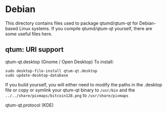 
Debian
====================
This directory contains files used to package qtumd/qtum-qt
for Debian-based Linux systems. If you compile qtumd/qtum-qt yourself, there are some useful files here.

## qtum: URI support ##


qtum-qt.desktop  (Gnome / Open Desktop)
To install:

	sudo desktop-file-install qtum-qt.desktop
	sudo update-desktop-database

If you build yourself, you will either need to modify the paths in
the .desktop file or copy or symlink your qtum-qt binary to `/usr/bin`
and the `../../share/pixmaps/bitcoin128.png` to `/usr/share/pixmaps`

qtum-qt.protocol (KDE)

